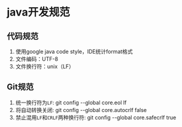 # java开发规范
## 代码规范
1. 使用google java code style，IDE统计format格式
2. 文件编码：UTF-8
3. 文件换行符：unix（LF）
## Git规范
1. 统一换行符为`LF`: git config --global core.eol lf
2. 将自动转换关闭: git config --global core.autocrlf false
3. 禁止混用`LF`和`CRLF`两种换行符: git config --global core.safecrlf true
    